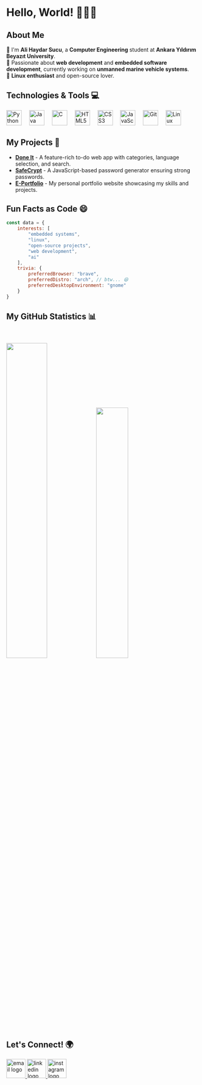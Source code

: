 # Hello, World! 👨‍💻👋

## About Me

🌱 I'm **Ali Haydar Sucu**, a **Computer Engineering** student at **Ankara Yıldırım Beyazıt University**.<br>
🚀 Passionate about **web development** and **embedded software development**, currently working on **unmanned marine vehicle systems**.<br>
🐧 **Linux enthusiast** and open-source lover.<br>

## Technologies & Tools 💻

<div>
  <img src="https://cdn.jsdelivr.net/gh/devicons/devicon/icons/python/python-original.svg" height="40" alt="Python" />
  <img width="12" />
  <img src="https://cdn.jsdelivr.net/gh/devicons/devicon/icons/java/java-original.svg" height="40" alt="Java" />
  <img width="12" />
  <img src="https://cdn.jsdelivr.net/gh/devicons/devicon/icons/c/c-original.svg" height="40" alt="C" />
  <img width="12" />
  <img src="https://cdn.jsdelivr.net/gh/devicons/devicon/icons/html5/html5-original.svg" height="40" alt="HTML5" />
  <img width="12" />
  <img src="https://cdn.jsdelivr.net/gh/devicons/devicon/icons/css3/css3-original.svg" height="40" alt="CSS3" />
  <img width="12" />
  <img src="https://cdn.jsdelivr.net/gh/devicons/devicon/icons/javascript/javascript-original.svg" height="40" alt="JavaScript" />
  <img width="12" />
  <img src="https://cdn.jsdelivr.net/gh/devicons/devicon/icons/git/git-original.svg" height="40" alt="Git" />
  <img width="12" />
  <img src="https://cdn.jsdelivr.net/gh/devicons/devicon/icons/linux/linux-original.svg" height="40" alt="Linux" />
</div>

## My Projects 🚀

- **[Done It](https://github.com/alihaydarsucu/DoneIt.github.io)** - A feature-rich to-do web app with categories, language selection, and search.
- **[SafeCrypt](https://github.com/alihaydarsucu/SafeCrypt.github.io)** - A JavaScript-based password generator ensuring strong passwords.
- **[E-Portfolio](https://github.com/alihaydarsucu/alihaydarsucu.github.io)** - My personal portfolio website showcasing my skills and projects.

## Fun Facts as Code 😄

```javascript
const data = {
    interests: [
        "embedded systems",
        "linux",
        "open-source projects",
        "web development",
        "ai"
    ],
    trivia: {
        preferredBrowser: "brave",
        preferredDistro: "arch", // btw... 😆
        preferredDesktopEnvironment: "gnome"
    }
}
```

## My GitHub Statistics 📊
<br>

<img src="https://github-readme-stats.vercel.app/api?username=alihaydarsucu&show_icons=true&theme=nightowl" style="width: 46%;"> <img src="https://github-readme-stats.vercel.app/api/top-langs/?username=alihaydarsucu&theme=nightowl&layout=compact" style="width: 41%;">

## Let's Connect! 🌍

<div>
  <a href="mailto:alihaydarsucu@gmail.com">
    <img src="https://upload.wikimedia.org/wikipedia/commons/7/7e/Gmail_icon_%282020%29.svg" width="50" height="50" alt="email logo"/>
  </a>
  <a href="https://www.linkedin.com/in/ali-haydar-sucu/">
    <img src="https://upload.wikimedia.org/wikipedia/commons/8/81/LinkedIn_icon.svg" width="50" height="50" alt="linkedin logo"/>
  </a>
  <a href="https://www.instagram.com/alihaydarsucu/">
    <img src="https://upload.wikimedia.org/wikipedia/commons/9/95/Instagram_logo_2022.svg" width="50" height="50" alt="instagram logo"/>
  </a>
</div>

